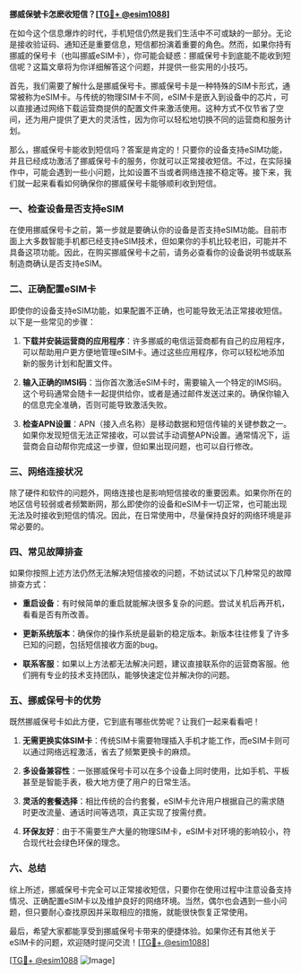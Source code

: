 **挪威保號卡怎麽收短信？[[TG💪+ @esim1088](https://t.me/s/esim1088)]**

在如今这个信息爆炸的时代，手机短信仍然是我们生活中不可或缺的一部分。无论是接收验证码、通知还是重要信息，短信都扮演着重要的角色。然而，如果你持有挪威的保号卡（也叫挪威eSIM卡），你可能会疑惑：挪威保号卡到底能不能收到短信呢？这篇文章将为你详细解答这个问题，并提供一些实用的小技巧。

首先，我们需要了解什么是挪威保号卡。挪威保号卡是一种特殊的SIM卡形式，通常被称为eSIM卡。与传统的物理SIM卡不同，eSIM卡是嵌入到设备中的芯片，可以直接通过网络下载运营商提供的配置文件来激活使用。这种方式不仅节省了空间，还为用户提供了更大的灵活性，因为你可以轻松地切换不同的运营商和服务计划。

那么，挪威保号卡能收到短信吗？答案是肯定的！只要你的设备支持eSIM功能，并且已经成功激活了挪威保号卡的服务，你就可以正常接收短信。不过，在实际操作中，可能会遇到一些小问题，比如设置不当或者网络连接不稳定等。接下来，我们就一起来看看如何确保你的挪威保号卡能够顺利收到短信。

### **一、检查设备是否支持eSIM**

在使用挪威保号卡之前，第一步就是要确认你的设备是否支持eSIM功能。目前市面上大多数智能手机都已经支持eSIM技术，但如果你的手机比较老旧，可能并不具备这项功能。因此，在购买挪威保号卡之前，请务必查看你的设备说明书或联系制造商确认是否支持eSIM。

### **二、正确配置eSIM卡**

即使你的设备支持eSIM功能，如果配置不正确，也可能导致无法正常接收短信。以下是一些常见的步骤：

1. **下载并安装运营商的应用程序**：许多挪威的电信运营商都有自己的应用程序，可以帮助用户更方便地管理eSIM卡。通过这些应用程序，你可以轻松地添加新的服务计划和配置文件。
   
2. **输入正确的IMSI码**：当你首次激活eSIM卡时，需要输入一个特定的IMSI码。这个号码通常会随卡一起提供给你，或者是通过邮件发送过来的。确保你输入的信息完全准确，否则可能导致激活失败。

3. **检查APN设置**：APN（接入点名称）是移动数据和短信传输的关键参数之一。如果你发现短信无法正常接收，可以尝试手动调整APN设置。通常情况下，运营商会自动帮你完成这一步骤，但如果出现问题，也可以自行修改。

### **三、网络连接状况**

除了硬件和软件的问题外，网络连接也是影响短信接收的重要因素。如果你所在的地区信号较弱或者频繁断网，那么即使你的设备和eSIM卡一切正常，也可能出现无法及时接收到短信的情况。因此，在日常使用中，尽量保持良好的网络环境是非常必要的。

### **四、常见故障排查**

如果你按照上述方法仍然无法解决短信接收的问题，不妨试试以下几种常见的故障排查方式：

- **重启设备**：有时候简单的重启就能解决很多复杂的问题。尝试关机后再开机，看看是否有所改善。
  
- **更新系统版本**：确保你的操作系统是最新的稳定版本。新版本往往修复了许多已知的问题，包括短信接收方面的bug。

- **联系客服**：如果以上方法都无法解决问题，建议直接联系你的运营商客服。他们拥有专业的技术支持团队，能够快速定位并解决你的问题。

### **五、挪威保号卡的优势**

既然挪威保号卡如此方便，它到底有哪些优势呢？让我们一起来看看吧！

1. **无需更换实体SIM卡**：传统SIM卡需要物理插入手机才能工作，而eSIM卡则可以通过网络远程激活，省去了频繁更换卡的麻烦。

2. **多设备兼容性**：一张挪威保号卡可以在多个设备上同时使用，比如手机、平板甚至是智能手表，极大地方便了用户的日常生活。

3. **灵活的套餐选择**：相比传统的合约套餐，eSIM卡允许用户根据自己的需求随时更改流量、通话时间等选项，真正实现了按需付费。

4. **环保友好**：由于不需要生产大量的物理SIM卡，eSIM卡对环境的影响较小，符合现代社会绿色环保的理念。

### **六、总结**

综上所述，挪威保号卡完全可以正常接收短信，只要你在使用过程中注意设备支持情况、正确配置eSIM卡以及维护良好的网络环境。当然，偶尔也会遇到一些小问题，但只要耐心查找原因并采取相应的措施，就能很快恢复正常使用。

最后，希望大家都能享受到挪威保号卡带来的便捷体验。如果你还有其他关于eSIM卡的问题，欢迎随时提问交流！[[TG💪+ @esim1088](https://t.me/s/esim1088)]

[[TG💪+ @esim1088](https://t.me/s/esim1088) ![Image](https://i.postimg.cc/4NQfJmqS/Snipaste-2025-05-13-00-14-12.png)]